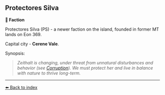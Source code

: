 ## Protectores Silva

**🪪 Faction**

Protectores Silva (PS) - a newer faction on the island, founded in former MT lands on Eon 369.

Capital city - **Cerene Vale**.

Synopsis:
> *Zeithalt is changing, under threat from unnatural disturbances and behavior (see [Corruption](../refs/corruption.md)). We must protect her and live in balance with nature to thrive long-term.*


----------
[⬅️ Back to index](../refs/index.md)